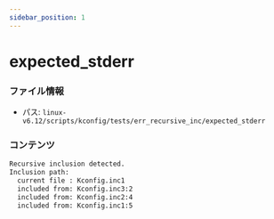 ```yaml
---
sidebar_position: 1
---
```

# expected_stderr

### ファイル情報

- パス: `linux-v6.12/scripts/kconfig/tests/err_recursive_inc/expected_stderr`

### コンテンツ

```txt
Recursive inclusion detected.
Inclusion path:
  current file : Kconfig.inc1
  included from: Kconfig.inc3:2
  included from: Kconfig.inc2:4
  included from: Kconfig.inc1:5

```
